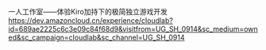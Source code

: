 一人工作室——体验Kiro加持下的极简独立游戏开发
https://dev.amazoncloud.cn/experience/cloudlab?id=689ae2225c6c3e09c84f68d9&visitfrom=UG_SH_0914&sc_medium=owned&sc_campaign=cloudlab&sc_channel=UG_SH_0914
